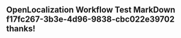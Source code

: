 <properties
ms.topic="hero-topic"
ms.test1="hero-topic"
ms.test2="test"/>

## OpenLocalization Workflow Test MarkDown f17fc267-3b3e-4d96-9838-cbc022e39702 thanks!
